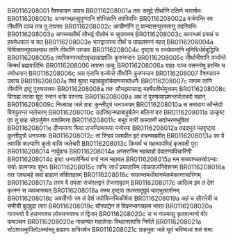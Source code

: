 BR0116208001	वैशम्पायन उवाच
BR0116208001a	ततः समुद्रे तीर्थानि दक्षिणे भरतर्षभः
BR0116208001c	अभ्यगच्छत्सुपुण्यानि शोभितानि तपस्विभिः
BR0116208002a	वर्जयन्ति स्म तीर्थानि पञ्च तत्र तु तापसाः
BR0116208002c	आचीर्णानि तु यान्यासन्पुरस्तात्तु तपस्विभिः
BR0116208003a	अगस्त्यतीर्थं सौभद्रं पौलोमं च सुपावनम्
BR0116208003c	कारन्धमं प्रसन्नं च हयमेधफलं च यत्
BR0116208003e	भारद्वाजस्य तीर्थं च पापप्रशमनं महत्
BR0116208004a	विविक्तान्युपलक्ष्याथ तानि तीर्थानि पाण्डवः
BR0116208004c	दृष्ट्वा च वर्ज्यमानानि मुनिभिर्धर्मबुद्धिभिः
BR0116208005a	तपस्विनस्ततोऽपृच्छत्प्राज्ञलिः कुरुनन्दनः
BR0116208005c	तीर्थानीमानि वर्ज्यन्ते किमर्थं ब्रह्मवादिभिः
BR0116208006	तापसा ऊचुः
BR0116208006a	ग्राहाः पञ्च वसन्त्येषु हरन्ति च तपोधनान्
BR0116208006c	अत एतानि वर्ज्यन्ते तीर्थानि कुरुनन्दन
BR0116208007	वैशम्पायन उवाच
BR0116208007a	तेषां श्रुत्वा महाबाहुर्वार्यमाणस्तपोधनैः
BR0116208007c	जगाम तानि तीर्थानि द्रष्टुं पुरुषसत्तमः
BR0116208008a	ततः सौभद्रमासाद्य महर्षेस्तीर्थमुत्तमम्
BR0116208008c	विगाह्य तरसा शूरः स्नानं चक्रे परन्तपः
BR0116208009a	अथ तं पुरुषव्याघ्रमन्तर्जलचरो महान्
BR0116208009c	निजग्राह जले ग्राहः कुन्तीपुत्रं धनञ्जयम्
BR0116208010a	स तमादाय कौन्तेयो विस्फुरन्तं जलेचरम्
BR0116208010c	उदतिष्ठन्महाबाहुर्बलेन बलिनां वरः
BR0116208011a	उत्कृष्ट एव तु ग्राहः सोऽर्जुनेन यशस्विना
BR0116208011c	बभूव नारी कल्याणी सर्वाभरणभूषिता
BR0116208011e	दीप्यमाना श्रिया राजन्दिव्यरूपा मनोरमा
BR0116208012a	तदद्भुतं महद्दृष्ट्वा कुन्तीपुत्रो धनञ्जयः
BR0116208012c	तां स्त्रियं परमप्रीत इदं वचनमब्रवीत्
BR0116208013a	का वै त्वमसि कल्याणि कुतो वासि जलेचरी
BR0116208013c	किमर्थं च महत्पापमिदं कृतवती पुरा
BR0116208014	नार्युवाच
BR0116208014a	अप्सरास्मि महाबाहो देवारण्यविचारिणी
BR0116208014c	इष्टा धनपतेर्नित्यं वर्गा नाम महाबल
BR0116208015a	मम सख्यश्चतस्रोऽन्याः सर्वाः कामगमाः शुभाः
BR0116208015c	ताभिः सार्धं प्रयातास्मि लोकपालनिवेशनम्
BR0116208016a	ततः पश्यामहे सर्वा ब्राह्मणं संशितव्रतम्
BR0116208016c	रूपवन्तमधीयानमेकमेकान्तचारिणम्
BR0116208017a	तस्य वै तपसा राजंस्तद्वनं तेजसावृतम्
BR0116208017c	आदित्य इव तं देशं कृत्स्नं स व्यवभासयत्
BR0116208018a	तस्य दृष्ट्वा तपस्तादृग्रूपं चाद्भुतदर्शनम्
BR0116208018c	अवतीर्णाः स्म तं देशं तपोविघ्नचिकीर्षया
BR0116208019a	अहं च सौरभेयी च समीची बुद्बुदा लता
BR0116208019c	यौगपद्येन तं विप्रमभ्यगच्छाम भारत
BR0116208020a	गायन्त्यो वै हसन्त्यश्च लोभयन्त्यश्च तं द्विजम्
BR0116208020c	स च नास्मासु कृतवान्मनो वीर कथञ्चन
BR0116208020e	नाकम्पत महातेजाः स्थितस्तपसि निर्मले
BR0116208021a	सोऽशपत्कुपितोऽस्मांस्तु ब्राह्मणः क्षत्रियर्षभ
BR0116208021c	ग्राहभूता जले यूयं चरिष्यध्वं शतं समाः
